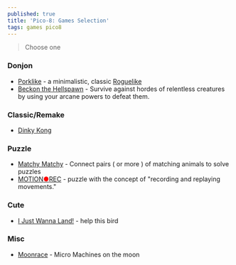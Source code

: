 ```yaml
---
published: true
title: 'Pico-8: Games Selection'
tags: games pico8
---
```

> Choose one 

### Donjon
- [Porklike](https://www.lexaloffle.com/bbs/?tid=37045) -  a minimalistic, classic [Roguelike](https://www.youtube.com/watch?v=HnY7Inp74dw&list=PLea8cjCua_P3LL7J1Q9b6PJua0A-96uUS)
- [Beckon the Hellspawn](https://www.lexaloffle.com/bbs/?pid=125548#p) - Survive against hordes of relentless creatures by using your arcane powers to defeat them.

### Classic/Remake
- [Dinky Kong](https://www.lexaloffle.com/bbs/?tid=51877)

### Puzzle
- [Matchy Matchy](https://www.lexaloffle.com/bbs/?tid=4022) - Connect pairs ( or more ) of matching animals to solve puzzles
- [MOTION<span style="color:red">●</span>REC](https://www.lexaloffle.com/bbs/?pid=131910#p) - puzzle with the concept of "recording and replaying movements."

### Cute
- [I Just Wanna Land!](https://www.lexaloffle.com/bbs/?pid=56075#p) - help this bird

### Misc
- [Moonrace](https://www.lexaloffle.com/bbs/?pid=85776#p) - Micro Machines on the moon
